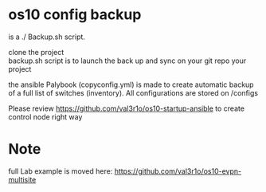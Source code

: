 # os10 config backup

is a ./ Backup.sh script.

clone the project </br>
backup.sh script is to launch the back up and sync on your git repo your project</br>

the ansible Palybook (copyconfig.yml) is made to create automatic backup of a full list of switches (inventory). All configurations are stored on /configs </br>

Please review https://github.com/val3r1o/os10-startup-ansible to create control node right way </br>

# Note 
full Lab example is moved here: https://github.com/val3r1o/os10-evpn-multisite
